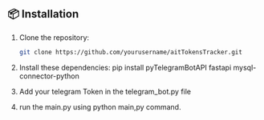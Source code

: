 ## 📦 Installation  
1. Clone the repository:  
   ```bash  
   git clone https://github.com/yourusername/aitTokensTracker.git
2. Install these dependencies: 
 pip install pyTelegramBotAPI fastapi mysql-connector-python

3. Add your telegram Token in the telegram_bot.py file
4. run the main.py using python main,py command.

